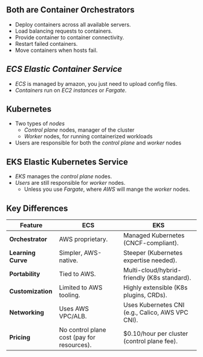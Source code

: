 ## __Both are Container Orchestrators__ 

- Deploy containers across all available servers.
- Load balancing requests to containers.
- Provide container to container connectivity.
- Restart failed containers.
- Move containers when hosts fail.
## _ECS Elastic Container Service_

- _ECS_ is managed by amazon, you just need to upload config files.
- _Containers_ run on _EC2 instances_ or _Fargate_.
## __Kubernetes__

- Two types of _nodes_
	- _Control plane_ nodes, manager of the cluster
	- _Worker_ nodes, for running containerized workloads
- Users are responsible for both the _control plane_ and _worker_ nodes
## __EKS Elastic Kubernetes Service__

- _EKS_ manages the _control plane_ nodes.
- _Users_ are still responsible for _worker_ nodes.
	- Unless you use _Fargate_, where _AWS_ will mange the _worker_ nodes.
## **Key Differences**

|Feature|ECS|EKS|
|---|---|---|
|**Orchestrator**|AWS proprietary.|Managed Kubernetes (CNCF-compliant).|
|**Learning Curve**|Simpler, AWS-native.|Steeper (Kubernetes expertise needed).|
|**Portability**|Tied to AWS.|Multi-cloud/hybrid-friendly (K8s standard).|
|**Customization**|Limited to AWS tooling.|Highly extensible (K8s plugins, CRDs).|
|**Networking**|Uses AWS VPC/ALB.|Uses Kubernetes CNI (e.g., Calico, AWS VPC CNI).|
|**Pricing**|No control plane cost (pay for resources).|$0.10/hour per cluster (control plane fee).|